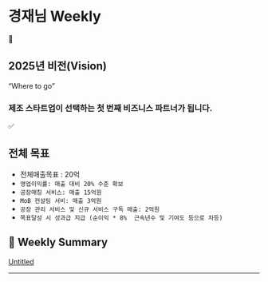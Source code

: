 # 경재님 Weekly

<aside>
🔭

## 2025년 비전(Vision)

“Where to go”

### 제조 스타트업이 선택하는 첫 번째 비즈니스 파트너가 됩니다.

</aside>

<aside>
✅

# 전체 목표

- 전체매출목표 : 20억
- `영업이익률: 매출 대비 20% 수준 확보`
- `공장매칭 서비스: 매출 15억원`
- `MoB 컨설팅 서비: 매출 3억원`
- `공장 관리 서비스 및 신규 서비스 구독 매출: 2억원`
- `목표달성 시 성과급 지급 (순이익 * 8%  근속년수 및 기여도 등으로 차등)`
</aside>

## 📍 Weekly Summary

[Untitled](Untitled%20190e98ce7f7181bda705f9e9091d86d7.csv)

---